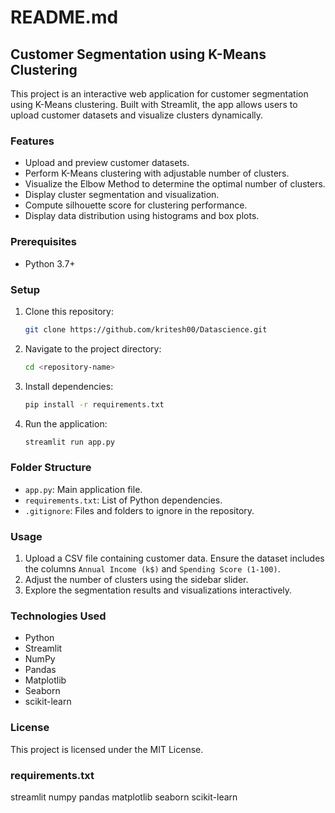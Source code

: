 # README.md

## Customer Segmentation using K-Means Clustering

This project is an interactive web application for customer segmentation using K-Means clustering. Built with Streamlit, the app allows users to upload customer datasets and visualize clusters dynamically.

### Features

- Upload and preview customer datasets.
- Perform K-Means clustering with adjustable number of clusters.
- Visualize the Elbow Method to determine the optimal number of clusters.
- Display cluster segmentation and visualization.
- Compute silhouette score for clustering performance.
- Display data distribution using histograms and box plots.

### Prerequisites

- Python 3.7+

### Setup

1. Clone this repository:
   ```bash
   git clone https://github.com/kritesh00/Datascience.git
   ```
2. Navigate to the project directory:
   ```bash
   cd <repository-name>
   ```
3. Install dependencies:
   ```bash
   pip install -r requirements.txt
   ```
4. Run the application:
   ```bash
   streamlit run app.py
   ```

### Folder Structure

- `app.py`: Main application file.
- `requirements.txt`: List of Python dependencies.
- `.gitignore`: Files and folders to ignore in the repository.

### Usage

1. Upload a CSV file containing customer data. Ensure the dataset includes the columns `Annual Income (k$)` and `Spending Score (1-100)`.
2. Adjust the number of clusters using the sidebar slider.
3. Explore the segmentation results and visualizations interactively.

### Technologies Used

- Python
- Streamlit
- NumPy
- Pandas
- Matplotlib
- Seaborn
- scikit-learn

### License

This project is licensed under the MIT License.


### requirements.txt

streamlit
numpy
pandas
matplotlib
seaborn
scikit-learn

